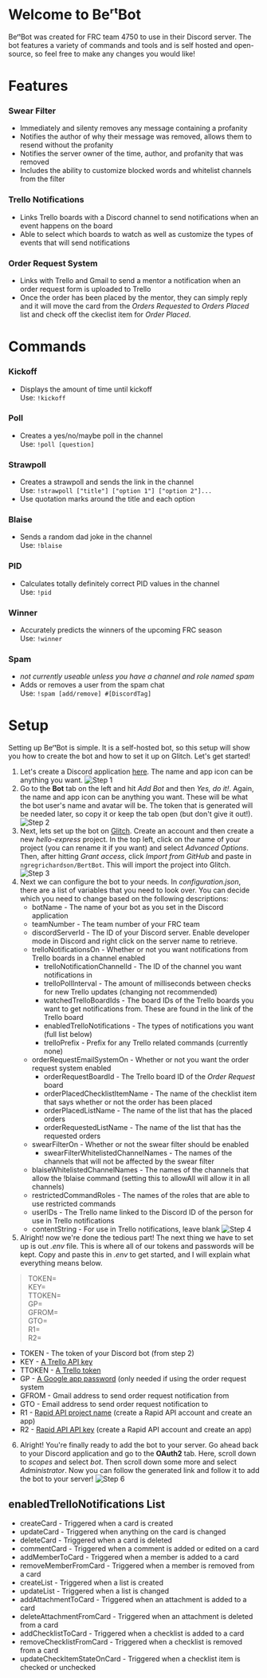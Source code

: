 # Welcome to BeʳᵗBot
BeʳᵗBot was created for FRC team 4750 to use in their Discord server. The bot features a variety of commands and tools and is self hosted and open-source, so feel free to make any changes you would like!
# Features
### Swear Filter
- Immediately and silenty removes any message containing a profanity
- Notifies the author of why their message was removed, allows them to resend without the profanity
- Notifies the server owner of the time, author, and profanity that was removed
- Includes the ability to customize blocked words and whitelist channels from the filter
### Trello Notifications
- Links Trello boards with a Discord channel to send notifications when an event happens on the board
- Able to select which boards to watch as well as customize the types of events that will send notifications
### Order Request System
- Links with Trello and Gmail to send a mentor a notification when an order request form is uploaded to Trello
- Once the order has been placed by the mentor, they can simply reply and it will move the card from the *Orders Requested* to *Orders Placed* list and check off the ckeclist item for *Order Placed*.
# Commands
### Kickoff
- Displays the amount of time until kickoff  
Use: `!kickoff`
### Poll
- Creates a yes/no/maybe poll in the channel  
Use: `!poll [question]`
### Strawpoll
- Creates a strawpoll and sends the link in the channel  
Use: `!strawpoll ["title"] ["option 1"] ["option 2"]...`
- Use quotation marks around the title and each option
### Blaise
- Sends a random dad joke in the channel  
Use: `!blaise`
### PID
- Calculates totally definitely correct PID values in the channel  
Use: `!pid`
### Winner
- Accurately predicts the winners of the upcoming FRC season  
Use: `!winner`
### Spam
- *not currently useable unless you have a channel and role named spam*
- Adds or removes a user from the spam chat  
Use: `!spam [add/remove] #[DiscordTag]`
# Setup
Setting up BeʳᵗBot is simple. It is a self-hosted bot, so this setup will show you how to create the bot and how to set it up on Glitch. Let's get started!
 1. Let's create a Discord application [here](https://discordapp.com/developers/applications/). The name and app icon can be anything you want.
 ![Step 1](https://i.imgur.com/022TUwH.jpg)
 2. Go to the **Bot** tab on the left and hit *Add Bot* and then *Yes, do it!*. Again, the name and app icon can be anything you want. These will be what the bot user's name and avatar will be. The token that is generated will be needed later, so copy it or keep the tab open (but don't give it out!).
 ![Step 2](https://i.imgur.com/vE1RAbK.jpg)
 3. Next, lets set up the bot on [Glitch](https://glitch.com). Create an account and then create a new *hello-express* project. In the top left, click on the name of your project (you can rename it if you want) and select *Advanced Options*. Then, after hitting *Grant access*, click *Import from GitHub* and paste in `ngregrichardson/BertBot`. This will import the project into Glitch.
 ![Step 3](https://i.imgur.com/w6CfsDL.jpg)
 4. Next we can configure the bot to your needs. In *configuration.json*, there are a list of variables that you need to look over. You can decide which you need to change based on the following descriptions:
	- botName - The name of your bot as you set in the Discord application
	- teamNumber - The team number of your FRC team
	- discordServerId - The ID of your Discord server. Enable developer mode in Discord and right click on the server name to retrieve.
	- trelloNotificationsOn - Whether or not you want notifications from Trello boards in a channel enabled
		- trelloNotificationChannelId - The ID of the channel you want notifications in
		- trelloPollInterval - The amount of milliseconds between checks for new Trello updates (changing not recommended)
		- watchedTrelloBoardIds - The board IDs of the Trello boards you want to get notifications from. These are found in the link of the Trello board
		- enabledTrelloNotifications - The types of notifications you want (full list below)
		- trelloPrefix - Prefix for any Trello related commands (currently none)
	- orderRequestEmailSystemOn - Whether or not you want the order request system enabled
		- orderRequestBoardId - The Trello board ID of the *Order Request* board
		- orderPlacedChecklistItemName - The name of the checklist item that says whether or not the order has been placed
		- orderPlacedListName - The name of the list that has the placed orders
		- orderRequestedListName - The name of the list that has the requested orders
	- swearFilterOn - Whether or not the swear filter should be enabled
		- swearFilterWhitelistedChannelNames - The names of the channels that will not be affected by the swear filter
	- blaiseWhitelistedChannelNames - The names of the channels that allow the !blaise command (setting this to allowAll will allow it in all channels)
	- restrictedCommandRoles - The names of the roles that are able to use restricted commands
	- userIDs - The Trello name linked to the Discord ID of the person for use in Trello notifications
	- contentString - For use in Trello notifications, leave blank
![Step 4](https://i.imgur.com/pcGw6fQ.jpg)
5. Alright! now we're done the tedious part! The next thing we have to set up is out *.env* file. This is where all of our tokens and passwords will be kept. Copy and paste this in *.env* to get started, and I will explain what everything means below.
> TOKEN=  
> KEY=  
> TTOKEN=  
> GP=  
> GFROM=  
> GTO=  
> R1=  
> R2=  

- TOKEN - The token of your Discord bot (from step 2)
- KEY - [A Trello API key](https://developers.trello.com/docs/api-introduction)
- TTOKEN - [A Trello token](https://trello.com/app-key)
- GP - [A Google app password](https://myaccount.google.com/apppasswords) (only needed if using the order request system
- GFROM - Gmail address to send order request notification from
- GTO - Email address to send order request notification to
- R1 - [Rapid API project name](https://dashboard.rapidapi.com) (create a Rapid API account and create an app)
- R2 - [Rapid API API key](https://dashboard.rapidapi.com) (create a Rapid API account and create an app)
6. Alright! You're finally ready to add the bot to your server. Go ahead back to your Discord application and go to the **OAuth2** tab. Here, scroll down to *scopes* and select *bot*.  Then scroll down some more and select *Administrator*. Now you can follow the generated link and follow it to add the bot to your server!
![Step 6](https://i.imgur.com/ZdImqIO.jpg)

## enabledTrelloNotifications List
- createCard - Triggered when a card is created
- updateCard - Triggered when anything on the card is changed
- deleteCard - Triggered when a card is deleted
- commentCard - Triggered when a comment is added or edited on a card
- addMemberToCard - Triggered when a member is added to a card
- removeMemberFromCard - Triggered when a member is removed from a card
- createList - Triggered when a list is created
- updateList - Triggered when a list is changed
- addAttachmentToCard - Triggered when an attachment is added to a card
- deleteAttachmentFromCard - Triggered when an attachment is deleted from a card
- addChecklistToCard - Triggered when a checklist is added to a card
- removeChecklistFromCard - Triggered when a checklist is removed from a card
- updateCheckItemStateOnCard - Triggered when a checklist item is checked or unchecked

